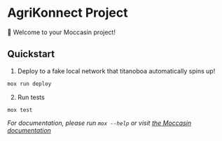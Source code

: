 # AgriKonnect Project

🐍 Welcome to your Moccasin project!

## Quickstart

1. Deploy to a fake local network that titanoboa automatically spins up!

```bash
mox run deploy
```

2. Run tests

```
mox test
```

_For documentation, please run `mox --help` or visit [the Moccasin documentation](https://cyfrin.github.io/moccasin)_
